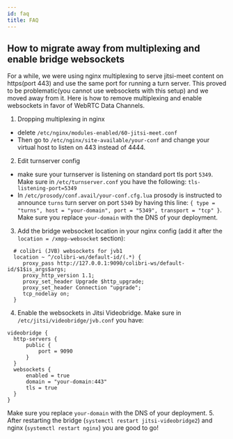 ```yaml
---
id: faq
title: FAQ
---
```


## How to migrate away from multiplexing and enable bridge websockets

For a while, we were using nginx multiplexing to serve jitsi-meet content on https(port 443) and use the same port for running a turn server.
This proved to be problematic(you cannot use websockets with this setup) and we moved away from it.
Here is how to remove multiplexing and enable websockets in favor of WebRTC Data Channels.
1. Dropping multiplexing in nginx
  - delete `/etc/nginx/modules-enabled/60-jitsi-meet.conf`
  - Then go to `/etc/nginx/site-available/your-conf` and change your virtual host to listen on 443 instead of 4444.
2. Edit turnserver config
  - make sure your turnserver is listening on standard port tls port `5349`. Make sure in `/etc/turnserver.conf` you have the following: `tls-listening-port=5349`
  - In `/etc/prosody/conf.avail/your-conf.cfg.lua` prosody is instructed to announce `turns` turn server on port `5349` by having this line:
    `{ type = "turns", host = "your-domain", port = "5349", transport = "tcp" }`. Make sure you replace `your-domain` with the DNS of your deployment.
3. Add the bridge websocket location in your nginx config (add it after the `location = /xmpp-websocket` section):
  ```
    # colibri (JVB) websockets for jvb1
    location ~ ^/colibri-ws/default-id/(.*) {
       proxy_pass http://127.0.0.1:9090/colibri-ws/default-id/$1$is_args$args;
       proxy_http_version 1.1;
       proxy_set_header Upgrade $http_upgrade;
       proxy_set_header Connection "upgrade";
       tcp_nodelay on;
    }
  ```
4. Enable the websockets in Jitsi Videobridge. Make sure in `/etc/jitsi/videobridge/jvb.conf` you have:
  ```
  videobridge {
    http-servers {
        public {
            port = 9090
        }
    }
    websockets {
        enabled = true
        domain = "your-domain:443"
        tls = true
    }
}
  ```
  Make sure you replace `your-domain` with the DNS of your deployment.
5. After restarting the bridge (`systemctl restart jitsi-videobridge2`) and nginx (`systemctl restart nginx`) you are good to go!
